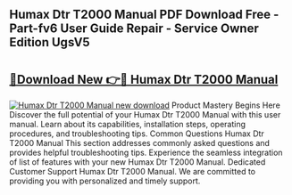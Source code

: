## Humax Dtr T2000 Manual PDF Download Free - Part-fv6 User Guide Repair - Service Owner Edition UgsV5

# <h2><a href="http://cf16838.oget.top/?id=Humax+Dtr+T2000+Manual">🔗Download New 👉🔴 Humax Dtr T2000 Manual</a></h2>

[![Humax Dtr T2000 Manual new download](https://i.imgur.com/5g1atiW.png)](http://cf16838.oget.top/?id=Humax+Dtr+T2000+Manual)
Product Mastery Begins Here Discover the full potential of your Humax Dtr T2000 Manual with this user manual. Learn about its capabilities, installation steps, operating procedures, and troubleshooting tips. Common Questions Humax Dtr T2000 Manual This section addresses commonly asked questions and provides helpful troubleshooting tips. Experience the seamless integration of list of features with your new Humax Dtr T2000 Manual. Dedicated Customer Support Humax Dtr T2000 Manual. We are committed to providing you with personalized and timely support.
